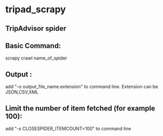 # tripad_scrapy
## TripAdvisor spider

## Basic Command:
scrapy crawl name_of_spider

## Output :
add "-o output_file_name.extension" to command line.
Extension can be JSON,CSV,XML

## Limit the number of item fetched (for example 100):
add "-s CLOSESPIDER_ITEMCOUNT=100" to command line
